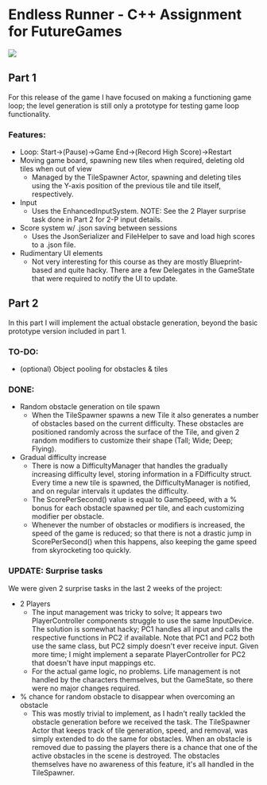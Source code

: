 # Endless Runner - C++ Assignment for FutureGames

![](https://github.com/AntonHedlundFG/EndlessRunner/blob/main/Gifs/GameplayGIF.gif)


## Part 1
For this release of the game I have focused on making a functioning game loop; the level generation is still only a prototype for testing game loop functionality.

### Features:
- Loop: Start->(Pause)->Game End->(Record High Score)->Restart
- Moving game board, spawning new tiles when required, deleting old tiles when out of view
  - Managed by the TileSpawner Actor, spawning and deleting tiles using the Y-axis position of the previous tile and tile itself, respectively.
- Input
  - Uses the EnhancedInputSystem. NOTE: See the 2 Player surprise task done in Part 2 for 2-P input details.
- Score system w/ .json saving between sessions
  - Uses the JsonSerializer and FileHelper to save and load high scores to a .json file. 
- Rudimentary UI elements
  - Not very interesting for this course as they are mostly Blueprint-based and quite hacky. There are a few Delegates in the GameState that were required to notify the UI to update.

## Part 2
In this part I will implement the actual obstacle generation, beyond the basic prototype version included in part 1.

### TO-DO:

- (optional) Object pooling for obstacles & tiles

### DONE:
- Random obstacle generation on tile spawn
  - When the TileSpawner spawns a new Tile it also generates a number of obstacles based on the current difficulty. These obstacles are positioned randomly across the surface of the Tile, and given 2 random modifiers to customize their shape (Tall; Wide; Deep; Flying). 
- Gradual difficulty increase
  - There is now a DifficultyManager that handles the gradually increasing difficulty level, storing information in a FDifficulty struct. Every time a new tile is spawned, the DifficultyManager is notified, and on regular intervals it updates the difficulty. 
  - The ScorePerSecond() value is equal to GameSpeed, with a % bonus for each obstacle spawned per tile, and each customizing modifier per obstacle.
  - Whenever the number of obstacles or modifiers is increased, the speed of the game is reduced; so that there is not a drastic jump in ScorePerSecond() when this happens, also keeping the game speed from skyrocketing too quickly.

### UPDATE: Surprise tasks
We were given 2 surprise tasks in the last 2 weeks of the project:
- 2 Players
  - The input management was tricky to solve; It appears two PlayerController components struggle to use the same InputDevice. The solution is somewhat hacky; PC1 handles all input and calls the respective functions in PC2 if available. Note that PC1 and PC2 both use the same class, but PC2 simply doesn't ever receive input. Given more time; I might implement a separate PlayerController for PC2 that doesn't have input mappings etc. 
  - For the actual game logic, no problems. Life management is not handled by the characters themselves, but the GameState, so there were no major changes required.
- % chance for random obstacle to disappear when overcoming an obstacle
  - This was mostly trivial to implement, as I hadn't really tackled the obstacle generation before we received the task. The TileSpawner Actor that keeps track of tile generation, speed, and removal, was simply extended to do the same for obstacles. When an obstacle is removed due to passing the players there is a chance that one of the active obstacles in the scene is destroyed. The obstacles themselves have no awareness of this feature, it's all handled in the TileSpawner.
